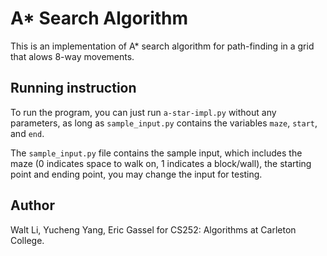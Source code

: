 # A* Search Algorithm

This is an implementation of A* search algorithm for path-finding in a grid
that alows 8-way movements.

## Running instruction

To run the program, you can just run `a-star-impl.py` without any parameters, as long as `sample_input.py` contains the variables `maze`, `start`, and `end`.   

The `sample_input.py` file contains the sample input, which includes the maze (0 indicates space to walk on, 1 indicates a block/wall), the starting point and ending point, you may change the input for testing.


## Author
Walt Li, Yucheng Yang, Eric Gassel for CS252: Algorithms at Carleton College.